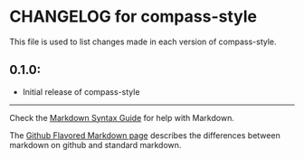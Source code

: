 # CHANGELOG for compass-style

This file is used to list changes made in each version of compass-style.

## 0.1.0:

* Initial release of compass-style

- - -
Check the [Markdown Syntax Guide](http://daringfireball.net/projects/markdown/syntax) for help with Markdown.

The [Github Flavored Markdown page](http://github.github.com/github-flavored-markdown/) describes the differences between markdown on github and standard markdown.
